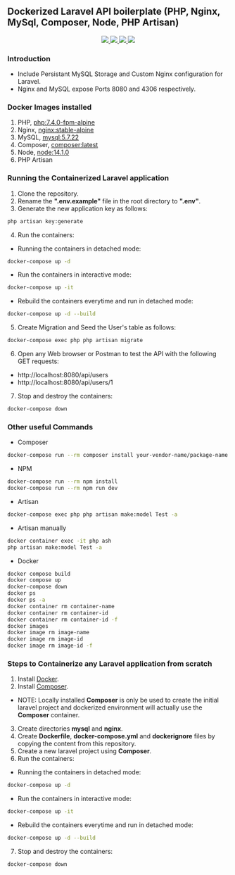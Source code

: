 ## Dockerized Laravel API boilerplate (PHP, Nginx, MySql, Composer, Node, PHP Artisan)
<p align="center">
  <a href="https://laravel.com/" alt="Built with: Laravel v7.14.1">
    <img src="https://badgen.net/badge/Built%20with/Laravel%20v7.14.1/FF2D20" />
  </a>
  <a href="https://www.php.net/downloads.php" alt="Powered by: PHP v7.4.4">
    <img src="https://badgen.net/badge/Powered%20by/PHP%20v7.4.4/8892BF" />
  </a>
  <a href="https://www.docker.com/get-started" alt="Powered by: Docker v19.03.8">
    <img src="https://badgen.net/badge/Powered%20by/Docker%20v19.03.8/099CEC" />
  </a>
  <a href="https://opensource.org/licenses/MIT" alt="License: MIT">
    <img src="https://img.shields.io/badge/License-MIT-green.svg" />
  </a>
</p>

### Introduction
- Include Persistant MySQL Storage and Custom Nginx configuration for Laravel. 
- Nginx and MySQL expose Ports 8080 and 4306 respectively.

### Docker Images installed
1. PHP, [php:7.4.0-fpm-alpine](https://hub.docker.com/_/php)
2. Nginx,  [nginx:stable-alpine](https://hub.docker.com/_/nginx)
3. MySQL, [mysql:5.7.22](https://hub.docker.com/_/mysql)
4. Composer, [composer:latest](https://hub.docker.com/_/composer)
5. Node, [node:14.1.0](https://hub.docker.com/_/node)
6. PHP Artisan

### Running the Containerized Laravel application
1. Clone the repository.
2. Rename the **".env.example"** file in the root directory to **".env"**.
3. Generate the new application key as follows:
```bash
php artisan key:generate
```
4. Run the containers:
  - Running the containers in detached mode:
  ```bash
  docker-compose up -d
  ```
  - Run the containers in interactive mode:
  ```bash
  docker-compose up -it
  ```
  - Rebuild the containers everytime and run in detached mode:
  ```bash
  docker-compose up -d --build
  ```
5. Create Migration and Seed the User's table as follows:
```bash
docker-compose exec php php artisan migrate
```
6. Open any Web browser or Postman to test the API with the following GET requests:
  - http://localhost:8080/api/users
  - http://localhost:8080/api/users/1

7. Stop and destroy the containers:
```bash
docker-compose down
```

### Other useful Commands
- Composer
```bash
docker-compose run --rm composer install your-vendor-name/package-name
```

- NPM
```bash
docker-compose run --rm npm install
docker-compose run --rm npm run dev
```

- Artisan
```bash
docker-compose exec php php artisan make:model Test -a
```

- Artisan manually
```bash
docker container exec -it php ash
php artisan make:model Test -a
```

- Docker
```bash
docker compose build
docker compose up
docker-compose down
docker ps
docker ps -a
docker container rm container-name
docker container rm container-id
docker container rm container-id -f
docker images
docker image rm image-name
docker image rm image-id
docker image rm image-id -f
```

### Steps to Containerize any Laravel application from scratch
1. Install [Docker](https://www.docker.com/get-started).
2. Install [Composer](https://getcomposer.org/download/).
  - NOTE: Locally installed **Composer** is only be used to create the initial laravel project and dockerized environment will actually use the **Composer** container.
3. Create directories **mysql** and **nginx**.
4. Create **Dockerfile**, **docker-compose.yml** and **dockerignore** files by copying the content from this repository.
5. Create a new laravel project using **Composer**.
6. Run the containers:
  - Running the containers in detached mode:
  ```bash
  docker-compose up -d
  ```
  - Run the containers in interactive mode:
  ```bash
  docker-compose up -it
  ```
  - Rebuild the containers everytime and run in detached mode:
  ```bash
  docker-compose up -d --build
  ```
7. Stop and destroy the containers:
```bash
docker-compose down
```